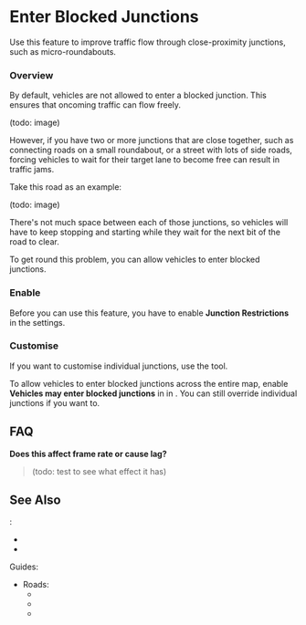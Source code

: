 # Enter Blocked Junctions

Use this feature to improve traffic flow through close-proximity junctions, such as micro-roundabouts.

### Overview

By default, vehicles are not allowed to enter a blocked junction. This ensures that oncoming traffic can flow freely.

(todo: image)

However, if you have two or more junctions that are close together, such as connecting roads on a small roundabout, or a
street with lots of side roads, forcing vehicles to wait for their target lane to become free can result in traffic
jams.

Take this road as an example:

(todo: image)

There's not much space between each of those junctions, so vehicles will have to keep stopping and starting while they
wait for the next bit of the road to clear.

To get round this problem, you can allow vehicles to enter blocked junctions.

### Enable

Before you can use this feature, you have to enable **Junction Restrictions** in the [](Maintenance.md)
settings.

### Customise

If you want to customise individual junctions, use the [](Junction-Restrictions.md) tool.

To allow vehicles to enter blocked junctions across the entire map, enable **Vehicles may enter blocked junctions**
in [](Policies.md) in [](Settings.md). You can still override individual junctions if you want to.

## FAQ

**Does this affect frame rate or cause lag?**
> (todo: test to see what effect it has)

## See Also

[](Toolbar.md):

* [](Junction-Restrictions.md)
* [](Priority-Signs.md)

Guides:

* Roads:
    * [](High-Priority-Roads.md)
    * [](Priority-Routes.md)
    * [](Roundabouts.md)